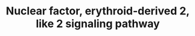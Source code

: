 ---
annotations:
- id: PW:0000369
  parent: regulatory pathway
  type: Pathway Ontology
  value: nuclear factor, erythroid 2 like 2 signaling pathway
authors:
- Richard10
- MaintBot
- Ddigles
- Egonw
- Mkutmon
- AlexanderPico
citedin:
- link: PMC7645421
  title: Unraveling the blood transcriptome after real-life exposure of Wistar-rats
    to PM2.5, PM1 and water-soluble metals in the ambient air (2020)
- link: PMC12309373
  title: 'Cluefish: mining the dark matter of transcriptional data series with over-representation
    analysis enhanced by aggregated biological prior knowledge (2025)'
description: 'The transcription factor Nfe2l2 (alias: Nrf2), which acts as an antioxidant,
  is tightly regulated in the cytosol through proteasomal degradation by Keap1. When
  appropriate stimuli, such as oxidative stress, cause changes in Keap1, Nfe2l2 is
  translocated to the nucleus where it binds to antioxidant response elements and
  activates gene expression. Nfe2l2 plays a critical role in regulating redox homeostasis,
  differentiation, and maturation by modulating the expression of cytoprotective genes
  like Hmox1, Nqo1, and glutathione. Nfe2l2 is involved in various cellular functions,
  including differentiation, proliferation, and inflammation, by promoting antioxidative
  gene expression, suppressing the production of reactive oxygen species and proinflammatory
  cytokines, and inhibiting Nfkb signaling. Aberrant function or expression of Nfe2l2
  is linked to pathological conditions such as inflammation, autoimmunity, cancer,
  and neurodegeneration.'
last-edited: 2023-02-24
organisms:
- Rattus norvegicus
redirect_from:
- /index.php/Pathway:WP2376
- /instance/WP2376
- /instance/WP2376_r125515
revision: r125515
schema-jsonld:
- '@context': https://schema.org/
  '@id': https://wikipathways.github.io/pathways/WP2376.html
  '@type': Dataset
  creator:
    '@type': Organization
    name: WikiPathways
  description: 'The transcription factor Nfe2l2 (alias: Nrf2), which acts as an antioxidant,
    is tightly regulated in the cytosol through proteasomal degradation by Keap1.
    When appropriate stimuli, such as oxidative stress, cause changes in Keap1, Nfe2l2
    is translocated to the nucleus where it binds to antioxidant response elements
    and activates gene expression. Nfe2l2 plays a critical role in regulating redox
    homeostasis, differentiation, and maturation by modulating the expression of cytoprotective
    genes like Hmox1, Nqo1, and glutathione. Nfe2l2 is involved in various cellular
    functions, including differentiation, proliferation, and inflammation, by promoting
    antioxidative gene expression, suppressing the production of reactive oxygen species
    and proinflammatory cytokines, and inhibiting Nfkb signaling. Aberrant function
    or expression of Nfe2l2 is linked to pathological conditions such as inflammation,
    autoimmunity, cancer, and neurodegeneration.'
  keywords:
  - Abcc1
  - Abcc3
  - Abcc4
  - Acta1
  - Acta2
  - Actb
  - Actc1
  - Actg1
  - Actg2
  - Akr1a1
  - Akr1b10
  - Akr7a2
  - Akr7a3
  - Akt1
  - Aldh3a1
  - Aldoa
  - Aox1
  - Atf4
  - Atm
  - Bach1
  - Bard1
  - Brca1
  - Cacng6
  - Cbr1
  - Cdc34
  - Cdkn1a
  - Cebpa
  - Crebbp
  - Cul3
  - Dhcr7
  - Dnajb4
  - Dnajb9
  - Dnajc5
  - Eif2ak3
  - Ep300
  - Ephx1
  - Fmo1
  - Fos
  - Fosl1
  - Fth1
  - Ftl
  - Fyn
  - G6pd
  - Gclc
  - Gclm
  - Glutathione
  - Gpx2
  - Gsk3b
  - Gsr
  - Gss
  - Gsta1
  - Gsta2
  - Gsta3
  - Gsta4
  - Gstk1
  - Gstm1
  - Gstm2
  - Gstm3
  - Gstm4
  - Gstm5
  - Gsto1
  - Gsto2
  - Gstp1
  - Gstt1
  - Gstt2
  - Herpud1
  - Hmox1
  - Hras
  - Hsp90ab1
  - Jun
  - Keap1
  - Kras
  - Ldhb
  - Maff
  - Mafg
  - Mafk
  - Map2k1
  - Map2k2
  - Map2k3
  - Map2k5
  - Map2k6
  - Map2k7
  - Map3k1
  - Map3k5
  - Map3k7
  - Mapk1
  - Mapk14
  - Mapk3
  - Mapk7
  - Mapk8
  - Mapk9
  - Mdm2
  - Me1
  - Mgst1
  - Mgst2
  - Mgst3
  - Mras
  - Nfe2l2
  - Nqo1
  - Nqo2
  - Nras
  - Pgd
  - Pik3c2a
  - Pik3c2b
  - Pik3c2g
  - Pik3c3
  - Pik3ca
  - Pik3cb
  - Pik3cd
  - Pik3cg
  - Pik3r1
  - Pik3r2
  - Pik3r3
  - Pik3r4
  - Pik3r5
  - Pik3r6
  - Pmf1
  - Prdx1
  - Prkca
  - Prkcb
  - Prkcd
  - Prkce
  - Prkcg
  - Prkch
  - Prkci
  - Prkcq
  - Prkcz
  - Prkd1
  - Prkd3
  - Psmc1
  - Psmc2
  - Psmc3
  - Psmc4
  - Psmc5
  - Psmc6
  - ROS
  - Raf1
  - Ran
  - Rbx1
  - Rras
  - Rras2
  - Scarb1
  - Slc1a4
  - Slc2a1
  - Slc35a2
  - Slc35b1
  - Slc7a11
  - Smarca4
  - Sod1
  - Sod2
  - Sod3
  - Sqstm1
  - Taldo1
  - Tp53
  - Trigonelline
  - Txn1
  - Txnrd1
  - Ubb
  - Ube2k
  - Ugdh
  - Usp14
  - Vcp
  - Xpo1
  - Yy1
  license: CC0
  name: Nuclear factor, erythroid-derived 2, like 2 signaling pathway
seo: CreativeWork
title: Nuclear factor, erythroid-derived 2, like 2 signaling pathway
wpid: WP2376
---
